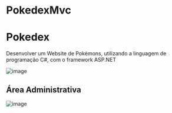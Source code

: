 # PokedexMvc

# Pokedex
Desenvolver um Website de Pokémons, utilizando a linguagem de programação C#, com o framework ASP.NET

![image](https://user-images.githubusercontent.com/99850929/196839787-ffd55d5c-e59e-4b8b-a9ad-475ce5cac204.png)


## Área Administrativa
![image](https://user-images.githubusercontent.com/99850929/196840308-d8605c07-d42b-4489-969b-3e522fbbfb11.png)

 
